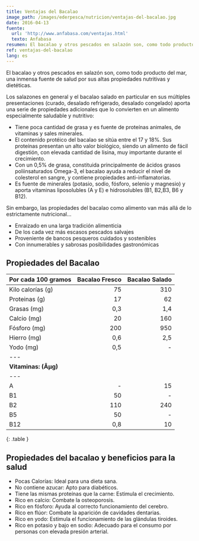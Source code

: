 ```yaml
---
title: Ventajas del Bacalao
image_path: /images/ederpesca/nutricion/ventajas-del-bacalao.jpg
date: 2016-04-13
fuente:
  url: 'http://www.anfabasa.com/ventajas.html'
  texto: Anfabasa
resumen: El bacalao y otros pescados en salazón son, como todo producto del mar, una inmensa fuente de salud por sus altas propiedades nutritivas y dietéticas
ref: ventajas-del-bacalao
lang: es
---
```


El bacalao y otros pescados en salazón son, como todo producto del mar, una inmensa fuente de salud por sus altas propiedades nutritivas y dietéticas.

Los salazones en general y el bacalao salado en particular en sus múltiples presentaciones (curado, desalado refrigerado, desalado congelado) aporta una serie de propiedades adicionales que lo convierten en un alimento especialmente saludable y nutritivo:

- Tiene poca cantidad de grasa y es fuente de proteínas animales, de vitaminas y sales minerales.
- El contenido protéico del bacalao se sitúa entre el 17 y 18%. Sus proteínas presentan un alto valor biológico, siendo un alimento de fácil digestión, con elevada cantidad de lisina, muy importante durante el crecimiento.
- Con un 0,5% de grasa, constituida principalmente de ácidos grasos poliinsaturados Omega-3, el bacalao ayuda a reducir el nivel de colesterol en sangre, y contiene propiedades anti-inflamatorias.
- Es fuente de minerales (potasio, sodio, fósforo, selenio y magnesio) y aporta vitaminas liposolubles (A y E) e hidrosolubles (B1, B2,B3, B6 y B12).

Sin embargo, las propiedades del bacalao como alimento van más allá de lo estrictamente nutricional&hellip;

- Enraizado en una larga tradición alimenticia
- De los cada vez más escasos pescados salvajes
- Proveniente de bancos pesqueros cuidados y sostenibles
- Con innumerables y sabrosas posibilidades gastronómicas

## Propiedades del Bacalao


| Por cada 100 gramos | Bacalao Fresco | Bacalao Salado |
| ------------------- | -------------: | -------------: |
| Kilo calorías (g) 	| 75             | 310            |
| Proteinas (g) 	    | 17             | 62             |
| Grasas (mg) 	      | 0,3            | 1,4            |
| Calcio (mg) 	      | 20             | 160            |
| Fósforo (mg) 	      | 200            | 950            |
| Hierro (mg) 	      | 0,6            | 2,5            |
| Yodo (mg) 	        | 0,5            | -              |
|---
| **Vitaminas: (Âµg)**                                  |
|---
| A 	                | -              | 15             |
| B1 	                | 50             | -              |
| B2 	                | 110            | 240            |
| B5 	                | 50             | -              |
| B12 	              | 0,8            | 10             |
{: .table }

## Propiedades del bacalao y beneficios para la salud

- Pocas Calorías: Ideal para una dieta sana.
- No contiene azucar: Apto para diabéticos.
- Tiene las mismas proteínas que la carne: Estimula el crecimiento.
- Rico en calcio: Combate la osteoporosis.
- Rico en fósforo: Ayuda al correcto funcionamiento del cerebro.
- Rico en flúor: Combate la aparición de cavidades dentarias.
- Rico en yodo: Estimula el funcionamiento de las glándulas tiroides.
- Rico en potasio y bajo en sodio: Adecuado para el consumo por personas con elevada presión arterial.
